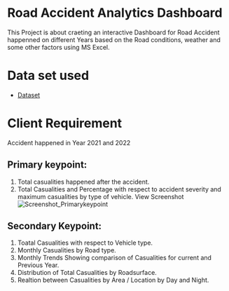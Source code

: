 # Road Accident Analytics Dashboard
This Project is about craeting an interactive Dashboard for Road Accident happenned on different Years based on the Road conditions, weather and some other factors using MS Excel.
# Data set used
- <a href="https://github.com/yas-39/Unfall-Analyse/blob/main/Road%20Accident%20Data.xlsx">Dataset</a>
# Client Requirement
Accident happened in Year 2021 and 2022
## Primary keypoint:
1. Total casualities happened after the accident.
2. Total Casualities and Percentage with respect to accident severity and maximum casualities by type of vehicle.
View Screenshot</a>
![Screenshot_Primarykeypoint](https://github.com/user-attachments/assets/1b8602b2-95f2-4992-a61b-50384d0a5f46)

## Secondary Keypoint:
1. Toatal Casualities with respect to Vehicle type.
2. Monthly Casualities by Road type.
3. Monthly Trends Showing comparison of Casualities for current and Previous Year.
4. Distribution of Total Casualities by Roadsurface.
5. Realtion between Casualities by Area / Location by Day and Night.
